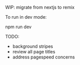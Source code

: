 WIP: migrate from nextjs to remix

To run in dev mode:

npm run dev

TODO:

- background stripes
- review all page titles
- address pagespeed concerns
